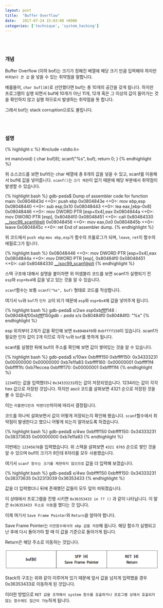 ```yaml
---
layout: post
title:  "Buffer Overflow"
date:   2017-07-24 15:03:00 +0900
categories: ['technique', 'system_hacking']
---
```


<br/><br/>
### 개념

Buffer Overflow (이하 bof)는 크기가 정해진 배열에 해당 크기 만큼 입력해야 하지만 `버퍼보다 큰 값`
을 넣을 수 있는 취약점을 말합니다.

예를들어, `char buf[10]`로 선언했다면 buf는 총 10개의 공간을 갖게 됩니다. 하지만 프로그램이 실행 되면서 buf에 10개가 아닌 11개, 12개 혹은 그 이상의 값이 들어가는 것을 확인하지 않고 실행 하므로서 발생하는 취약점을 뜻 합니다.

그래서 bof는 stack corruption으로도 불립니다.

<br/><br/>
### 설명
{% highlight c %}
#include <stdio.h>

int main(void)
{
	char buf[8];
	scanf("%s", buf);
	return 0;
}
{% endhighlight %}

위 소스코드를 보면 buf라는 char 배열에 총 8개의 값을 넣을 수 있고, scanf를 이용해서 buf에 값을 넣어줍니다. `scanf()`는 `크기 제한`이 없기 때문에 해당 부분에서 취약점이 발생할 수 있습니다.


{% highlight bash %}
gdb-peda$ Dump of assembler code for function main:
0x0804843d <+0>:	push	ebp
0x0804843e <+0>:	mov 	ebp,esp
0x08048440 <+0>:	sub 	esp,0x10
0x08048443 <+0>:	lea 	eax,[ebp-0x8]
0x08048446 <+0>:	mov	DWORD PTR [esp+0x4],eax
0x0804844a <+0>:	mov	DWORD PTR [esp], 0x80484f0
0x08048451 <+0>:	call	0x80484330 <__isoc99_scanf@plt>
0x08048456 <+0>:	mov	eax,0x0
0x0804845b <+0>:	leave
0x0804845c <+0>:	ret
End of assembler dump.
{% endhighlight %}

위 코드에서 `push ebp` `mov ebp,esp`가 함수의 프롤로그가 되며, `leave`, `ret`이 함수의 에필로그가 됩니다.



{% highlight bash %}
0x08048446 <+0>:	mov	DWORD PTR [esp+0x4],eax
0x0804844a <+0>:	mov	DWORD PTR [esp], 0x80484f0
0x08048451 <+0>:	call	0x80484330 <__isoc99_scanf@plt>
{% endhighlight %}

스택 구조에 대해서 설명을 붙이자면 위 어셈블리 코드를 보면 scanf가 실행되기 전 `esp`와 `esp+0x4`에 값을 넣고 있는 것을 알 수 있습니다. 

`scanf`함수는 보통 `scanf("%s", buf)` 형태로 코드를 작성합니다.

여기서 `%s`와 `buf`가 `인자 값`이 되기 때문에 `esp`와 `esp+0x4`에 값을 넣어주게 됩니다.

{% highlight bash %}
gdb-peda$ x/2wx $esp
0xbffff148:	0x080484f0	0xbffff150
gdb-peda$ x/s 0x80484f0
0x80484f0:	"%s"
{% endhighlight %}

esp 위치부터 2개가 값을 확인해 보면 `0x80484f0`와 `0xbffff150`이 있습니다. scanf가 필요한 인자 값이 2개 이므로 각각 `%s`와 `buf`를 뜻하게 됩니다.

scanf를 실행한 뒤에 buf의 주소를 확인해 보면 값이 쌓여있는 것을 알 수 있습니다.

{% highlight bash %}
gdb-peda$ x/10wx 0xbffff150
0xbffff150:	0x34333231	0x00000000	0x00000000	0xb7e1fa83
0xbffff160:	0x00000001	0xbffff1f4	0xbffff1fc	0xb7feccea
0xbffff170:	0x00000001	0xbffff1f4
{% endhighlight %}

`1234`라는 값을 입력했더니 `0x34333231`라는 값이 저장되었습니다. 1234라는 값이 각각 hex 값으로 저장된 것입니다. 하지만 ascii 코드를 살펴보면 4321 순으로 저장된 것을 볼 수 있습니다.

이는 `리틀엔디안과 빅엔디안`차이에 따라서 결정됩니다.


코드를 하나씩 살펴보면서 값이 어떻게 저장되는지 확인해 봤습니다. `scanf`함수에서 취약점이 발생한다고 했으니 어떻게 되는지 알아보도록 하겠습니다.

{% highlight bash %}
gdb-peda$ x/4wx 0xbffff150
0xbffff150:	0x34333231	0x38373635	0x00000000	0xb7e1fa83
{% endhighlight %}

이번에는 `12345678`을 입력했습니다. 위 스택을 살펴보면 `4321 8765` 순으로 쌓인 것을 알 수 있으며 buf의 크기가 8인데 8자리를 모두 사용했습니다.

여기서 `scanf 함수는 크기를 제한하지 않으므로` 값을 더 입력해 보겠습니다.

{% highlight bash %}
gdb-peda$ x/4wx 0xbffff150
0xbffff150:	0x34333231	0x38373635	0x32313039	0x36353433
{% endhighlight %}

값을 더 입력했더니 뒤에 존재했던 값들이 모두 덮어 씌워졌습니다.

이 상태에서 프로그램을 진행 시키면 `0x36353433 in ?? ()` 과 같이 나타납니다. 이 말은 `0x36353433 주소로 이동`을 했다는 것 입니다.

이제 여기서 `Save Frame Pointer`와 `Return`을 알아야 합니다.

Save Frame Pointer는 `이전함수에서의 ebp 값을 저장`해 둡니다. 해당 함수가 실행되고 난 후에 다시 돌아가야 할 때 이 값을 기준으로 돌아가게 됩니다.

Return은 해당 주소로 이동하는 것입니다.

![stack](/img/system_hacking/bof/stack.png)

Stack의 구조는 위와 같이 이루어져 있기 때문에 앞서 값을 넘치게 입력했을 경우 0x36353433로 이동하게 된 것입니다.

이러한 방법으로 `RET 값을 조작해서 system 함수를 호출하거나 프로그램 상에서 호출되지 않는 함수에도 접근이 가능`하게 됩니다.